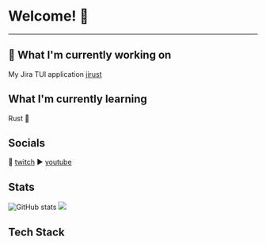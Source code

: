 # Welcome! 👋
---
## 🔭 What I'm currently working on 
My Jira TUI application [jirust](https://github.com/moali87/jirust)

## What I'm currently learning
Rust 🦀

## Socials
🎥 [twitch](https://www.twitch.tv/mo_ali141)
▶️ [youtube](https://www.youtube.com/@codingmeltdown)

## Stats
![GitHub stats](https://github-readme-stats.vercel.app/api?username=moali87&show_icons=true&bg_color=00000000)
<img src="https://github-readme-stats.vercel.app/api/top-langs/?username=moali87"/>

## Tech Stack


<!--
**moali87/moali87** is a ✨ _special_ ✨ repository because its `README.md` (this file) appears on your GitHub profile.

Here are some ideas to get you started:

- 🔭 I’m currently working on ...
- 🌱 I’m currently learning ...
- 👯 I’m looking to collaborate on ...
- 🤔 I’m looking for help with ...
- 💬 Ask me about ...
- 📫 How to reach me: ...
- 😄 Pronouns: ...
- ⚡ Fun fact: ...
-->
